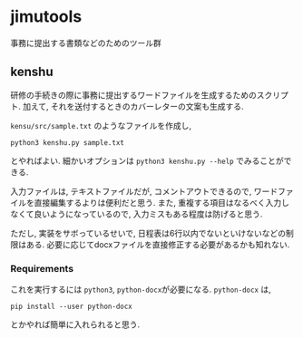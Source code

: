 # jimutools

事務に提出する書類などのためのツール群


## kenshu

研修の手続きの際に事務に提出するワードファイルを生成するためのスクリプト.
加えて, それを送付するときのカバーレターの文案も生成する.

`kensu/src/sample.txt` のようなファイルを作成し,
```
python3 kenshu.py sample.txt
```
とやればよい.
細かいオプションは
`python3 kenshu.py --help`
でみることができる.

入力ファイルは,
テキストファイルだが,
コメントアウトできるので,
ワードファイルを直接編集するよりは便利だと思う.
また, 重複する項目はなるべく入力しなくて良いようになっているので,
入力ミスもある程度は防げると思う.


ただし,
実装をサボっているせいで,
日程表は6行以内でないといけないなどの制限はある.
必要に応じてdocxファイルを直接修正する必要があるかも知れない.

### Requirements

これを実行するには `python3`, `python-docx`が必要になる.
`python-docx` は,
```
pip install --user python-docx
```
とかやれば簡単に入れられると思う.

